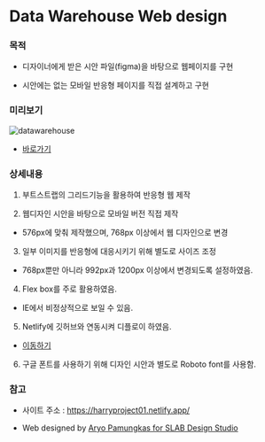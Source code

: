# Data Warehouse Web design

### 목적
 - 디자이너에게 받은 시안 파일(figma)을 바탕으로 웹페이지를  구현
 
 - 시안에는 없는 모바일 반응형 페이지를 직접 설계하고 구현
 

### 미리보기
![datawarehouse](https://user-images.githubusercontent.com/71266602/98550864-f6e22800-22df-11eb-9bc0-e2939f402324.gif)

- [바로가기](https://harryproject01.netlify.app/)

### 상세내용
1. 부트스트랩의 그리드기능을 활용하여 반응형 웹 제작

2. 웹디자인 시안을 바탕으로 모바일 버전 직접 제작
- 576px에 맞춰 제작했으며, 768px 이상에서 웹 디자인으로 변경

3. 일부 이미지를 반응형에 대응시키기 위해 별도로 사이즈 조정
- 768px뿐만 아니라 992px과 1200px 이상에서 변경되도록 설정하였음.

4. Flex box를 주로 활용하였음.
- IE에서 비정상적으로 보일 수 있음.

5. Netlify에 깃허브와 연동시켜 디플로이 하였음.
- [이동하기](https://harryproject01.netlify.app/)

6. 구글 폰트를 사용하기 위해 디자인 시안과 별도로 Roboto font를 사용함.

### 참고
- 사이트 주소 : https://harryproject01.netlify.app/

- Web designed by [Aryo Pamungkas for SLAB Design Studio](https://dribbble.com/shots/10058339-FIGMA-FREEBIES-Data-warehouse-homepage)

